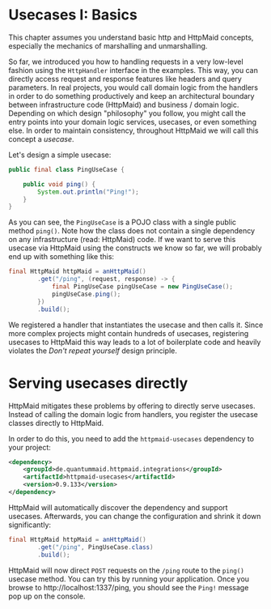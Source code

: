 # Usecases I: Basics

This chapter assumes you understand basic http and HttpMaid concepts,
especially the mechanics of marshalling and unmarshalling.

So far, we introduced you how to handling requests in a very low-level fashion
using the `HttpHandler` interface in the examples.
This way, you can directly access request and response features like headers and query
parameters.
In real projects, you would call domain logic from the handlers in order to do something
productively and keep an architectural boundary between infrastructure code (HttpMaid)
and business / domain logic. Depending on which design "philosophy" you follow, you might
call the entry points into your domain logic services, usecases, or even something else.
In order to maintain consistency, throughout HttpMaid we will call this concept a *usecase*.

Let's design a simple usecase:
<!---[CodeSnippet] (pingUseCase)-->
```java
public final class PingUseCase {

    public void ping() {
        System.out.println("Ping!");
    }
}
```

As you can see, the `PingUseCase` is a POJO class with a single public method `ping()`.
Note how the class does not contain a single dependency on any infrastructure (read: HttpMaid) code.
If we want to serve this usecase via HttpMaid using the constructs we know so far,
we will probably end up with something like this:
<!---[CodeSnippet] (pingUseCaseLowLevel)-->
```java
final HttpMaid httpMaid = anHttpMaid()
        .get("/ping", (request, response) -> {
            final PingUseCase pingUseCase = new PingUseCase();
            pingUseCase.ping();
        })
        .build();
```

We registered a handler that instantiates the usecase and then calls it.
Since more complex projects might contain hundreds of usecases, registering usecases
to HttpMaid this way leads to a lot of boilerplate code
and heavily violates the *Don't repeat yourself* design principle.

# Serving usecases directly
HttpMaid mitigates these problems by offering to directly serve usecases.
Instead of calling the domain logic from handlers, you register the usecase
classes directly to HttpMaid.

<!--
In real projects, you would have to map these features to actual domain logic.
With increasing project size and complexity, managing requests and mapping them to domain
logic becomes unfeasable.
HttpMaid catches these architectural requirements by offering to serve so-called usecases.
Instead of calling the domain logic from handlers, you register it to HttpMaid
on a much higher level in the form of usecases. These are classes with one single public method
that will reflect one single feature of your application. For example:
-->

In order to do this, you need to add the `httpmaid-usecases` dependency to your project:
<!---[Dependency](groupId=de.quantummaid.httpmaid.integrations artifactId=httpmaid-usecases version)-->
```xml
<dependency>
    <groupId>de.quantummaid.httpmaid.integrations</groupId>
    <artifactId>httpmaid-usecases</artifactId>
    <version>0.9.133</version>
</dependency>
```


HttpMaid will automatically discover the dependency and support usecases.
Afterwards, you can change the configuration and shrink it
down significantly:
<!---[CodeSnippet] (pingUseCaseCorrectExample)-->
```java
final HttpMaid httpMaid = anHttpMaid()
        .get("/ping", PingUseCase.class)
        .build();
```

HttpMaid will now direct `POST` requests on the `/ping` route to the `ping()` 
usecase method. You can try this by running your application. Once you 
browse to http://localhost:1337/ping, you should see
the `Ping!` message pop up on the console.

